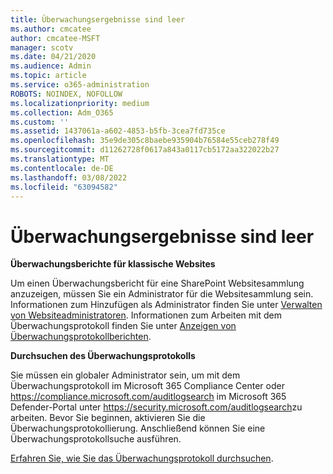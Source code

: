 ```yaml
---
title: Überwachungsergebnisse sind leer
ms.author: cmcatee
author: cmcatee-MSFT
manager: scotv
ms.date: 04/21/2020
ms.audience: Admin
ms.topic: article
ms.service: o365-administration
ROBOTS: NOINDEX, NOFOLLOW
ms.localizationpriority: medium
ms.collection: Adm_O365
ms.custom: ''
ms.assetid: 1437061a-a602-4853-b5fb-3cea7fd735ce
ms.openlocfilehash: 35e9de305c8baebe935904b76584e55ceb278f49
ms.sourcegitcommit: d11262728f0617a843a0117cb5172aa322022b27
ms.translationtype: MT
ms.contentlocale: de-DE
ms.lasthandoff: 03/08/2022
ms.locfileid: "63094582"
---
```

# <a name="auditing-results-are-blank"></a>Überwachungsergebnisse sind leer

**Überwachungsberichte für klassische Websites**
  
Um einen Überwachungsbericht für eine SharePoint Websitesammlung anzuzeigen, müssen Sie ein Administrator für die Websitesammlung sein. Informationen zum Hinzufügen als Administrator finden Sie unter [Verwalten von Websiteadministratoren](https://docs.microsoft.com/sharepoint/manage-site-collection-administrators). Informationen zum Arbeiten mit dem Überwachungsprotokoll finden Sie unter [Anzeigen von Überwachungsprotokollberichten](https://support.microsoft.com/office/view-audit-log-reports-b37c5869-1b47-4a82-a30d-ea20070fe527).
  
**Durchsuchen des Überwachungsprotokolls**
  
Sie müssen ein globaler Administrator sein, um mit dem Überwachungsprotokoll im Microsoft 365 Compliance Center oder <https://compliance.microsoft.com/auditlogsearch> im Microsoft 365 Defender-Portal unter <https://security.microsoft.com/auditlogsearch>zu arbeiten. Bevor Sie beginnen, aktivieren Sie die Überwachungsprotokollierung. Anschließend können Sie eine Überwachungsprotokollsuche ausführen.
  
[Erfahren Sie, wie Sie das Überwachungsprotokoll durchsuchen](https://docs.microsoft.com/microsoft-365/compliance/search-the-audit-log-in-security-and-compliance#search-the-audit-log).
